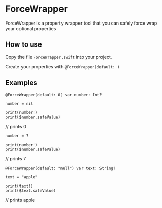 # ForceWrapper

ForceWrapper is a property wrapper tool that you can safely force wrap your optional properties

How to use
------------

Copy the file `ForceWrapper.swift` into your project.

Create your properties with `@ForceWrapper(default: )`

Examples
------------

    @ForceWrapper(default: 0) var number: Int?
    
    number = nil
    
    print(number!)
    print($number.safeValue)
    
// prints 0
    
    number = 7
    
    print(number!)
    print($number.safeValue)
    
// prints 7
    
    @ForceWrapper(default: "null") var text: String?

    text = "apple"
    
    print(text!)
    print($text.safeValue)
  
// prints apple
